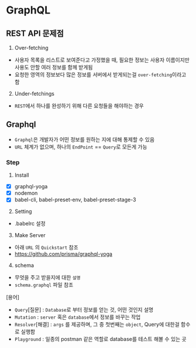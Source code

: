 # GraphQL

## REST API 문제점

1. Over-fetching

- 사용자 목록을 리스트로 보여준다고 가정했을 때,
  필요한 정보는 사용자 이름이지만 사용도 안할 여러 정보를 함께 받게됨
- 요청한 영역의 정보보다 많은 정보를 서버에서 받게되는걸 `over-fetching`이라고 함

2. Under-fetchings

- `REST`에서 하나를 완성하기 위해 다른 요청들을 해야하는 경우

## Graphql

- `Graphql`은 개발자가 어떤 정보를 원하는 지에 대해 통제할 수 있음
- `URL` 체계가 없으며, 하나의 `EndPoint` == `Query`로 모든게 가능

### Step

1. Install

- [x] graphql-yoga
- [x] nodemon
- [x] babel-cli, babel-preset-env, babel-preset-stage-3

2. Setting

- .babelrc 설정

3. Make Server

- 아래 `URL` 의 `Quickstart` 참조
- https://github.com/prisma/graphql-yoga

4. schema

- 무엇을 주고 받을지에 대한 `설명`
- `schema.graphql` 파일 참조

[용어]

- `Query`[질문] : `Database`로 부터 정보를 얻는 것, 어떤 것인지 설명
- `Mutation` : `server` 혹은 `database`에서 정보를 바꾸는 작업
- `Resolver`[해결] : `args` 를 제공하며, 그 중 첫번째는 `object`, Query에 대한걸 함수로 실행함
- `Playground` : 일종의 postman 같은 역할로 database를 테스트 해볼 수 있는 곳
